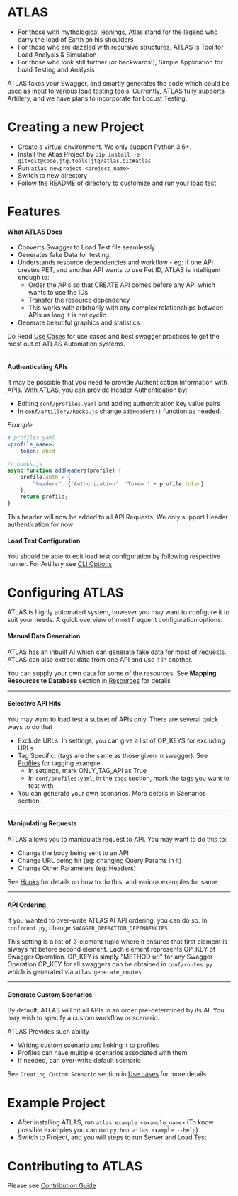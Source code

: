ATLAS
=======

- For those with mythological leanings, Atlas stand for the legend who carry the load of Earth on his shoulders
- For those who are dazzled with recursive structures, ATLAS is Tool for Load Analysis & Simulation
- For those who look still further (or backwards!), Simple Application for Load Testing and Analysis

ATLAS takes your Swagger, and smartly generates the code which could be used as input to various load testing tools.
Currently, ATLAS fully supports Artillery, and we have plans to incorporate for Locust Testing.


Creating a new Project
======================
- Create a virtual environment. We only support Python 3.6+.
- Install the Atlas Project by `pip install -e git+git@code.jtg.tools:jtg/atlas.git#atlas`
- Run `atlas newproject <project_name>`
- Switch to new directory
- Follow the README of directory to customize and run your load test


Features
========

#### What ATLAS Does

- Converts Swagger to Load Test file seamlessly
- Generates fake Data for testing.
- Understands resource dependencies and workflow -
    eg: if one API creates PET, and another API wants to use Pet ID,
    ATLAS is intelligent enough to:
    - Order the APIs so that CREATE API comes before any API which wants to use the IDs
    - Transfer the resource dependency
    - This works with arbitrarily with any complex relationships between APIs as long it is not cyclic
- Generate beautiful graphics and statistics

Do Read [Use Cases](docs/use_cases.md) for use cases and best swagger practices to get the most out of ATLAS Automation systems.

---

#### Authenticating APIs
It may be possible that you need to provide Authentication Information with APIs.
With ATLAS, you can provide Header Authentication by:

- Editing `conf/profiles.yaml` and adding authentication key value pairs
- In `conf/artillery/hooks.js` change `addHeaders()` function as needed.

*Example*
```yaml
# profiles.yaml
<profile_name>:
    token: abcd
```

```js
// hooks.js
async function addHeaders(profile) {
    profile.auth = {
        "headers": {'Authorization': 'Token ' + profile.token}
    };
    return profile;
}
```

This header will now be added to all API Requests. We only support Header authentication for now


#### Load Test Configuration
You should be able to edit load test configuration by following respective runner.
For Artillery see [CLI Options](https://artillery.io/docs/cli-reference/)


Configuring ATLAS
=================

ATLAS is highly automated system, however you may want to configure it to suit your needs.
A quick overview of most frequent configuration options:

#### Manual Data Generation
ATLAS has an inbuilt AI which can generate fake data for most of requests.
ATLAS can also extract data from one API and use it in another.

You can supply your own data for some of the resources.
See **Mapping Resources to Database** section in [Resources](docs/resources.md) for details

---

#### Selective API Hits
You may want to load test a subset of APIs only. There are several quick ways to do that
- Exclude URLs: In settings, you can give a list of OP_KEYS for excluding URLs
- Tag Specific: (tags are the same as those given in swagger). See [Profiles](docs/profiles.md) for tagging example
    - In settings, mark ONLY_TAG_API as True
    - In `conf/profiles.yaml`, in the `tags` section, mark the tags you want to test with
- You can generate your own scenarios. More details in Scenarios section.

---

#### Manipulating Requests
ATLAS allows you to manipulate request to API. You may want to do this to:
- Change the body being sent to an API
- Change URL being hit (eg: changing Query Params in it)
- Change Other Parameters (eg: Headers)

See [Hooks](docs/hooks.md) for details on how to do this, and various examples for same

---

#### API Ordering

If you wanted to over-write ATLAS AI API ordering, you can do so.
In `conf/conf.py`, change `SWAGGER_OPERATION_DEPENDENCIES`.

This setting is a list of 2-element tuple where it ensures that first element is always hit before second element.
Each element represents OP_KEY of Swagger Operation.
OP_KEY is simply "METHOD url" for any Swagger Operation
OP_KEY for all swaggers can be obtained in `conf/routes.py` which is generated via `atlas generate_routes`

---

#### Generate Custom Scenarios
By default, ATLAS will hit all APIs in an order pre-determined by its AI.
You may wish to specify a custom workflow or scenario.

ATLAS Provides such ability
- Writing custom scenario and linking it to profiles
- Profiles can have multiple scenarios associated with them
- If needed, can over-write default scenario

See `Creating Custom Scenario` section in [Use cases](uses_cases.md) for more details


Example Project
===============

- After installing ATLAS, run `atlas example <example_name>` (To know possible examples you can run `python atlas example --help`)
- Switch to Project, and you will steps to run Server and Load Test


Contributing to ATLAS
=====================

Please see [Contribution Guide](docs/Contributing.md)
